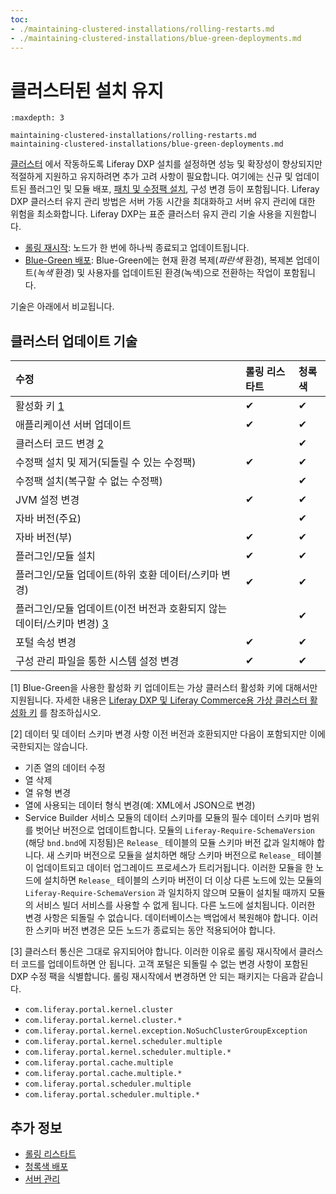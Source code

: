 ```yaml
---
toc:
- ./maintaining-clustered-installations/rolling-restarts.md
- ./maintaining-clustered-installations/blue-green-deployments.md
---
```

# 클러스터된 설치 유지

```{toctree}
:maxdepth: 3

maintaining-clustered-installations/rolling-restarts.md
maintaining-clustered-installations/blue-green-deployments.md
```

[클러스터](../setting-up-liferay/clustering-for-high-availability.md) 에서 작동하도록 Liferay DXP 설치를 설정하면 성능 및 확장성이 향상되지만 적절하게 지원하고 유지하려면 추가 고려 사항이 필요합니다. 여기에는 신규 및 업데이트된 플러그인 및 모듈 배포, [패치 및 수정팩 설치](./patching-dxp-7-3-and-earlier.md), 구성 변경 등이 포함됩니다. Liferay DXP 클러스터 유지 관리 방법은 서버 가동 시간을 최대화하고 서버 유지 관리에 대한 위험을 최소화합니다. Liferay DXP는 표준 클러스터 유지 관리 기술 사용을 지원합니다.

* [롤링 재시작](./maintaining-clustered-installations/rolling-restarts.md): 노드가 한 번에 하나씩 종료되고 업데이트됩니다.
* [Blue-Green 배포](./maintaining-clustered-installations/blue-green-deployments.md): Blue-Green에는 현재 환경 복제(*파란색* 환경), 복제본 업데이트(*녹색* 환경) 및 사용자를 업데이트된 환경(녹색)으로 전환하는 작업이 포함됩니다.

기술은 아래에서 비교됩니다.

## 클러스터 업데이트 기술

| 수정                                                  | 롤링 리스타트  | 청록색      |
|:--------------------------------------------------- |:-------- |:-------- |
| 활성화 키 [1](#one)                                     | &#10004; | &#10004; |
| 애플리케이션 서버 업데이트                                      | &#10004; | &#10004; |
| 클러스터 코드 변경 [2](#two)                                |          | &#10004; |
| 수정팩 설치 및 제거(되돌릴 수 있는 수정팩)                           | &#10004; | &#10004; |
| 수정팩 설치(복구할 수 없는 수정팩)                                |          | &#10004; |
| JVM 설정 변경                                           | &#10004; | &#10004; |
| 자바 버전(주요)                                           |          | &#10004; |
| 자바 버전(부)                                            | &#10004; | &#10004; |
| 플러그인/모듈 설치                                          | &#10004; | &#10004; |
| 플러그인/모듈 업데이트(하위 호환 데이터/스키마 변경)                      | &#10004; | &#10004; |
| 플러그인/모듈 업데이트(이전 버전과 호환되지 않는 데이터/스키마 변경) [3](#three) |          | &#10004; |
| 포털 속성 변경                                            | &#10004; | &#10004; |
| 구성 관리 파일을 통한 시스템 설정 변경                              | &#10004; | &#10004; |

[<a name="one">1</a>] Blue-Green을 사용한 활성화 키 업데이트는 가상 클러스터 활성화 키에 대해서만 지원됩니다. 자세한 내용은 [Liferay DXP 및 Liferay Commerce용 가상 클러스터 활성화 키](https://help.liferay.com/hc/ko/articles/4402390080141) 를 참조하십시오.

[<a name="two">2</a>] 데이터 및 데이터 스키마 변경 사항
이전 버전과 호환되지만 다음이 포함되지만 이에 국한되지는 않습니다.

* 기존 열의 데이터 수정
* 열 삭제
* 열 유형 변경
* 열에 사용되는 데이터 형식 변경(예: XML에서 JSON으로 변경)
* Service Builder 서비스 모듈의 데이터 스키마를 모듈의 필수 데이터 스키마 범위를 벗어난 버전으로 업데이트합니다. 모듈의 `Liferay-Require-SchemaVersion` (해당 `bnd.bnd`에 지정됨)은 `Release_` 테이블의 모듈 스키마 버전 값과 일치해야 합니다. 새 스키마 버전으로 모듈을 설치하면 해당 스키마 버전으로 `Release_` 테이블이 업데이트되고 데이터 업그레이드 프로세스가 트리거됩니다. 이러한 모듈을 한 노드에 설치하면 `Release_` 테이블의 스키마 버전이 더 이상 다른 노드에 있는 모듈의 `Liferay-Require-SchemaVersion` 과 일치하지 않으며 모듈이 설치될 때까지 모듈의 서비스 빌더 서비스를 사용할 수 없게 됩니다. 다른 노드에 설치됩니다. 이러한 변경 사항은 되돌릴 수 없습니다. 데이터베이스는 백업에서 복원해야 합니다. 이러한 스키마 버전 변경은 모든 노드가 종료되는 동안 적용되어야 합니다.

[<a name="three">3</a>] 클러스터 통신은 그대로 유지되어야 합니다. 이러한 이유로 롤링 재시작에서 클러스터 코드를 업데이트하면 안 됩니다. 고객 포털은 되돌릴 수 없는 변경 사항이 포함된 DXP 수정 팩을 식별합니다. 롤링 재시작에서 변경하면 안 되는 패키지는 다음과 같습니다.

* `com.liferay.portal.kernel.cluster`
* `com.liferay.portal.kernel.cluster.*`
* `com.liferay.portal.kernel.exception.NoSuchClusterGroupException`
* `com.liferay.portal.kernel.scheduler.multiple`
* `com.liferay.portal.kernel.scheduler.multiple.*`
* `com.liferay.portal.cache.multiple`
* `com.liferay.portal.cache.multiple.*`
* `com.liferay.portal.scheduler.multiple`
* `com.liferay.portal.scheduler.multiple.*`

## 추가 정보

* [롤링 리스타트](./maintaining-clustered-installations/rolling-restarts.md)
* [청록색 배포](./maintaining-clustered-installations/blue-green-deployments.md)
* [서버 관리](../../system-administration/using-the-server-administration-panel.md)